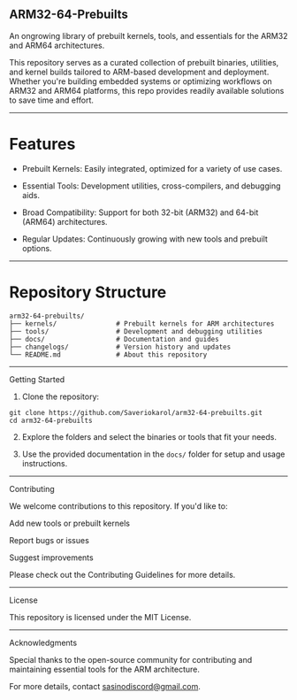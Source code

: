## ARM32-64-Prebuilts

An ongrowing library of prebuilt kernels, tools, and essentials for the ARM32 and ARM64 architectures.

This repository serves as a curated collection of prebuilt binaries, utilities, and kernel builds tailored to ARM-based development and deployment. Whether you're building embedded systems or optimizing workflows on ARM32 and ARM64 platforms, this repo provides readily available solutions to save time and effort.


---

# Features

- Prebuilt Kernels: Easily integrated, optimized for a variety of use cases.

- Essential Tools: Development utilities, cross-compilers, and debugging aids.

- Broad Compatibility: Support for both 32-bit (ARM32) and 64-bit (ARM64) architectures.

- Regular Updates: Continuously growing with new tools and prebuilt options.



---

# Repository Structure

```
arm32-64-prebuilts/  
├── kernels/               # Prebuilt kernels for ARM architectures  
├── tools/                 # Development and debugging utilities  
├── docs/                  # Documentation and guides  
├── changelogs/            # Version history and updates  
└── README.md              # About this repository
```

---

Getting Started

1. Clone the repository:

```
git clone https://github.com/Saveriokarol/arm32-64-prebuilts.git  
cd arm32-64-prebuilts
```


2. Explore the folders and select the binaries or tools that fit your needs.


3. Use the provided documentation in the ```docs/``` folder for setup and usage instructions.




---

Contributing

We welcome contributions to this repository. If you'd like to:

Add new tools or prebuilt kernels

Report bugs or issues

Suggest improvements


Please check out the Contributing Guidelines for more details.


---

License

This repository is licensed under the MIT License.


---

Acknowledgments

Special thanks to the open-source community for contributing and maintaining essential tools for the ARM architecture.

For more details, contact sasinodiscord@gmail.com.
